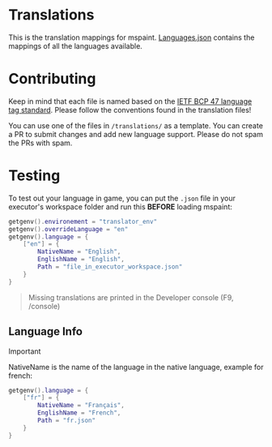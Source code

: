 # Translations
This is the translation mappings for mspaint. [Languages.json](https://github.com/mspaint-cc/translations/blob/main/Languages.json) contains the mappings of all the languages available.

# Contributing
Keep in mind that each file is named based on the [IETF BCP 47 language tag standard](https://en.wikipedia.org/wiki/IETF_language_tag). Please follow the conventions found in the translation files!

You can use one of the files in `/translations/` as a template. You can create a PR to submit changes and add new language support. Please do not spam the PRs with spam.

# Testing
To test out your language in game, you can put the `.json` file in your executor's workspace folder and run this **BEFORE** loading mspaint:

```lua
getgenv().environement = "translator_env"
getgenv().overrideLanguage = "en"
getgenv().language = {
    ["en"] = {
        NativeName = "English",
        EnglishName = "English",
        Path = "file_in_executor_workspace.json"
    }
}
```
> Missing translations are printed in the Developer console (F9, /console)
## Language Info
> [!IMPORTANT]
> NativeName is the name of the language in the native language, example for french:
> ```lua
> getgenv().language = {
>     ["fr"] = {
>         NativeName = "Français",
>         EnglishName = "French",
>         Path = "fr.json"
>     }
> }
> ```



